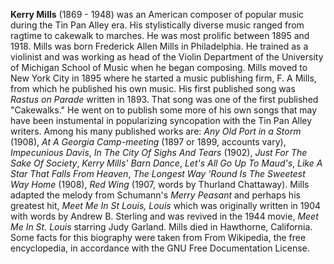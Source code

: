
**Kerry Mills** (1869 - 1948) was an American composer of popular music during the Tin Pan Alley era. His stylistically diverse music ranged from ragtime to cakewalk to marches. He was most prolific between 1895 and 1918. Mills was born Frederick Allen Mills in Philadelphia. He trained as a violinist and was working as head of the Violin Department of the University of Michigan School of Music when he began composing. 
Mills moved to New York City in 1895 where he started a music publishing firm, F. A Mills, from which he published his own music. His first published song was *Rastus on Parade* written in 1893. That song was one of the first published "Cakewalks." He went on to publish some more of his own songs that may have been instumental in popularizing syncopation with the Tin Pan Alley writers. Among his many published works are: *Any Old Port in a Storm* (1908), *At A Georgia Camp-meeting* (1897 or 1899, accounts vary), *Impecunious Davis*, *In The City Of Sighs And Tears* (1902), *Just For The Sake Of Society*, *Kerry Mills' Barn Dance*, *Let's All Go Up To Maud's*, *Like A Star That Falls From Heaven*, *The Longest Way 'Round Is The Sweetest Way Home* (1908), *Red Wing* (1907, words by Thurland Chattaway). Mills adapted the melody from Schumann's *Merry Peasant* and perhaps his greatest hit, *Meet Me In St Louis, Louis* which was originally written in 1904 with words by Andrew B. Sterling and was revived in the 1944 movie, *Meet Me In St. Louis* starring Judy Garland. Mills died in Hawthorne, California.
Some facts for this biography were taken from From Wikipedia, the free encyclopedia, in accordance with the GNU Free Documentation License.